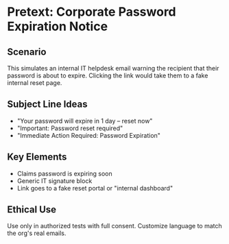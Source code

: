 # Pretext: Corporate Password Expiration Notice

## Scenario
This simulates an internal IT helpdesk email warning the recipient that their password is about to expire. Clicking the link would take them to a fake internal reset page.

## Subject Line Ideas
- "Your password will expire in 1 day – reset now"
- "Important: Password reset required"
- "Immediate Action Required: Password Expiration"

## Key Elements
- Claims password is expiring soon
- Generic IT signature block
- Link goes to a fake reset portal or "internal dashboard"

## Ethical Use
Use only in authorized tests with full consent. Customize language to match the org's real emails.
